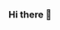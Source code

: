 ### Hi there 👋

<!--
**SonyaNadesan/SonyaNadesan** is a ✨ _special_ ✨ repository because its `README.md` (this file) appears on your GitHub profile.

I began my journey in computing at Kingston University in 2014 where I made good progress and was offered my first ever role as Academic Mentor and later as a Teaching Assistant. I graduated with a First Class in Software Engineering and was selected along with my twin sister to give the Vote of Thanks during our graduation ceremony. 

Since then, I have worked in the product team at GenSight, working on legacy systems, as well as organising fundraising events for Save The Children and Cancer Research UK (CRUK). In early 2019, I joined the Digital Marketing Team at leading charity, Marie Curie, where I developed skills and knowledge that were more relevant to modern software development. That year, I was shortlisted in The Future Stars of Tech (Developer Category, 2019).

In 2020, I decided to leave Marie Curie after being offered three jobs. Unfortunately, the accepted offer was pulled a couple of days before the agreed start date due to the pandemic. I had a virtual farewell, and started interviewing virtually. Within a month, I was offered four more jobs and decided to join global cybersecurity company, Mimecast (NASDAQ:MIME), working for the Digital Marketing team. I was onboarded remotely and played a key role, taking on major projects as well as suggesting ways to improve how we delivered as a team. I thoroughly enjoyed my time with Mimecast and my work was recognised by the senior management within the Global Marketing department. In July 2021, I joined Investment Bank, Jefferies (NYSE:JEF) as a Full-Stack Developer in the treasury team and managed to hit-the-ground-running with Angular, despite having little experience in front-end development. I am currently building on my knowledge of SQL as well as other data technologies.

Interests: 
Programming, Web Development, Clean Code, Relational Databases, Performance Optimization, Marketing Technology (CMS Development), Spreadsheet Development and Web Application Security
